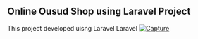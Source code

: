 

##  Online Ousud Shop using Laravel  Project

This project developed uisng Laravel Laravel 
<a href="https://bdappsmaker.com/"><img src="https://i.ibb.co/47GRGNz/Capture.png" alt="Capture" border="0"></a>
